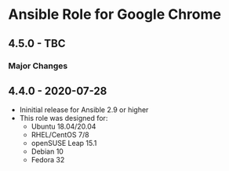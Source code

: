 # Ansible Role for Google Chrome

## 4.5.0 - TBC

### Major Changes

## 4.4.0 - 2020-07-28

  - Ininitial release for Ansible 2.9 or higher
  - This role was designed for:
      - Ubuntu 18.04/20.04
      - RHEL/CentOS 7/8
      - openSUSE Leap 15.1
      - Debian 10
      - Fedora 32

